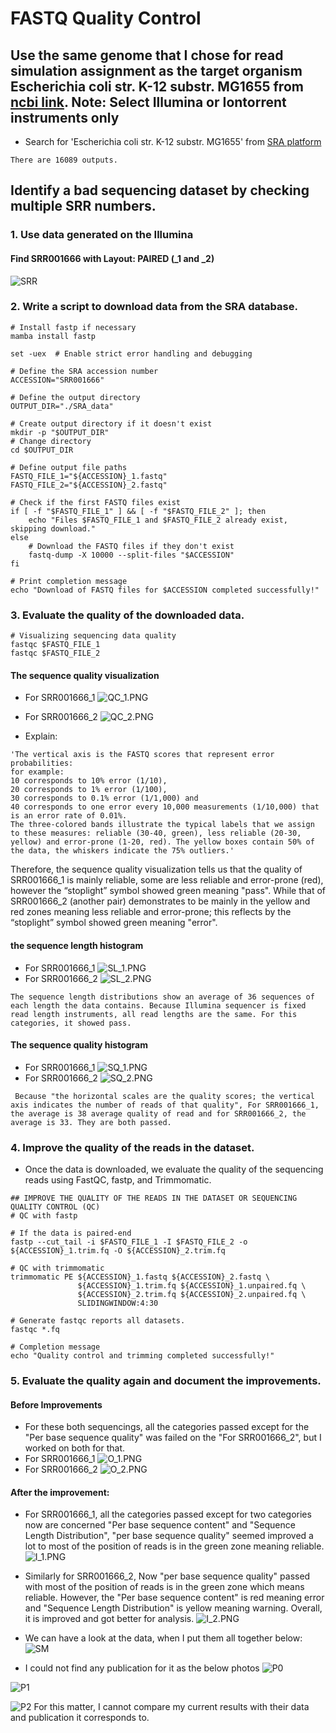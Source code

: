 # FASTQ Quality Control 
## 	Use the same genome that I chose for read simulation assignment as the target organism Escherichia coli str. K-12 substr. MG1655 from [ncbi link](https://www.ncbi.nlm.nih.gov/datasets/genome/GCF_000005845.2/). Note: Select Illumina or Iontorrent instruments only
* Search for 'Escherichia coli str. K-12 substr. MG1655' from [SRA platform](https://www.ncbi.nlm.nih.gov/sra)
````
There are 16089 outputs.
````
## Identify a bad sequencing dataset by checking multiple SRR numbers.
### 1. Use data generated on the Illumina
#### Find SRR001666 with Layout: PAIRED (_1 and _2)
![SRR](./image/SRR.PNG)
### 2. Write a script to download data from the SRA database.
````
# Install fastp if necessary
mamba install fastp
````
````
set -uex  # Enable strict error handling and debugging

# Define the SRA accession number
ACCESSION="SRR001666"

# Define the output directory
OUTPUT_DIR="./SRA_data"

# Create output directory if it doesn't exist
mkdir -p "$OUTPUT_DIR"
# Change directory
cd $OUTPUT_DIR

# Define output file paths
FASTQ_FILE_1="${ACCESSION}_1.fastq"
FASTQ_FILE_2="${ACCESSION}_2.fastq"

# Check if the first FASTQ files exist
if [ -f "$FASTQ_FILE_1" ] && [ -f "$FASTQ_FILE_2" ]; then
    echo "Files $FASTQ_FILE_1 and $FASTQ_FILE_2 already exist, skipping download."
else
    # Download the FASTQ files if they don't exist
    fastq-dump -X 10000 --split-files "$ACCESSION"
fi

# Print completion message
echo "Download of FASTQ files for $ACCESSION completed successfully!"
````
### 3. Evaluate the quality of the downloaded data.
````
# Visualizing sequencing data quality
fastqc $FASTQ_FILE_1
fastqc $FASTQ_FILE_2
````
#### The sequence quality visualization
* For SRR001666_1
![QC_1.PNG](./image/QC_1.PNG)
* For SRR001666_2
![QC_2.PNG](./image/QC_2.PNG)

* Explain: 
````
'The vertical axis is the FASTQ scores that represent error probabilities:
for example:
10 corresponds to 10% error (1/10),
20 corresponds to 1% error (1/100),
30 corresponds to 0.1% error (1/1,000) and
40 corresponds to one error every 10,000 measurements (1/10,000) that is an error rate of 0.01%.
The three-colored bands illustrate the typical labels that we assign to these measures: reliable (30-40, green), less reliable (20-30, yellow) and error-prone (1-20, red). The yellow boxes contain 50% of the data, the whiskers indicate the 75% outliers.'
````
Therefore, the sequence quality visualization tells us that the quality of SRR001666_1 is mainly reliable, some are less reliable and error-prone (red), however the “stoplight” symbol showed green meaning "pass". While that of SRR001666_2 (another pair) demonstrates to be mainly in the yellow and red zones meaning less reliable and error-prone; this reflects by the “stoplight” symbol showed green meaning "error".
#### the sequence length histogram
* For SRR001666_1
![SL_1.PNG](./image/SL_1.PNG)
* For SRR001666_2
![SL_2.PNG](./image/SL_2.PNG)
````
The sequence length distributions show an average of 36 sequences of each length the data contains. Because Illumina sequencer is fixed read length instruments, all read lengths are the same. For this categories, it showed pass.
````

#### The sequence quality histogram 
* For SRR001666_1
![SQ_1.PNG](./image/SQ_1.PNG)
* For SRR001666_2
![SQ_2.PNG](./image/SQ_2.PNG)
````
 Because "the horizontal scales are the quality scores; the vertical axis indicates the number of reads of that quality", For SRR001666_1, the average is 38 average quality of read and for SRR001666_2, the average is 33. They are both passed.
````

### 4. Improve the quality of the reads in the dataset.
* Once the data is downloaded, we evaluate the quality of the sequencing reads using FastQC, fastp, and Trimmomatic.
````
## IMPROVE THE QUALITY OF THE READS IN THE DATASET OR SEQUENCING QUALITY CONTROL (QC) 
# QC with fastp

# If the data is paired-end
fastp --cut_tail -i $FASTQ_FILE_1 -I $FASTQ_FILE_2 -o ${ACCESSION}_1.trim.fq -O ${ACCESSION}_2.trim.fq

# QC with trimmomatic
trimmomatic PE ${ACCESSION}_1.fastq ${ACCESSION}_2.fastq \
               ${ACCESSION}_1.trim.fq ${ACCESSION}_1.unpaired.fq \
               ${ACCESSION}_2.trim.fq ${ACCESSION}_2.unpaired.fq \
               SLIDINGWINDOW:4:30

# Generate fastqc reports all datasets.
fastqc *.fq

# Completion message
echo "Quality control and trimming completed successfully!"
````
### 5. Evaluate the quality again and document the improvements.
#### Before Improvements
* For these both sequencings, all the categories passed except for the "Per base sequence quality" was failed on the "For SRR001666_2", but I worked on both for that.
* For SRR001666_1
![O_1.PNG](./image/O_1.PNG)
* For SRR001666_2
![O_2.PNG](./image/O_2.PNG)
#### After the improvement:
* For SRR001666_1, all the categories passed except for two categories now are concerned "Per base sequence content" and "Sequence Length Distribution", "per base sequence quality" seemed improved a lot to most of the position of reads is in the green zone meaning reliable.
![I_1.PNG](./image/I_1.PNG)

* Similarly for SRR001666_2, Now "per base sequence quality" passed with most of the position of reads is in the green zone which means reliable. However, the "Per base sequence content" is red meaning error and "Sequence Length Distribution" is yellow meaning warning. Overall, it is improved and got better for analysis.
![I_2.PNG](./image/I_2.PNG)
* We can have a look at the data, when I put them all together below:
![SM](./image/SM.PNG)
* I could not find any publication for it as the below photos
![P0](./image/P0.PNG)

![P1](./image/P1.PNG)

![P2](./image/P2.PNG)
For this matter, I cannot compare my current results with their data and publication it corresponds to.
